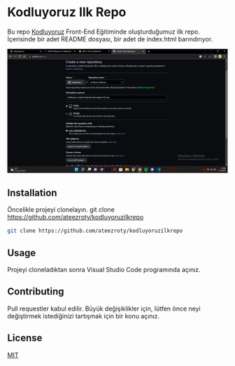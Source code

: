 # Kodluyoruz Ilk Repo

Bu repo [Kodluyoruz](https://www.kodluyoruz.org) Front-End Eğitiminde oluşturduğumuz ilk repo. İçerisinde bir adet README dosyası, bir adet de index.html barındırıyor.

![github](https://github.com/ateezroty/kodluyoruzilkrepo/blob/d783f26c86a34352adc487f42d139eed03e30e18/WhatsApp%20Image%202022-11-04%20at%2003.58.43.jpeg)

## Installation

Öncelikle projeyi clonelayın. git clone https://github.com/ateezroty/kodluyoruzilkrepo

```bash
git clone https://github.com/ateezroty/kodluyoruzilkrepo
```

## Usage

Projeyi cloneladıktan sonra Visual Studio Code programında açınız.


## Contributing
Pull requestler kabul edilir. Büyük değişiklikler için, lütfen önce neyi değiştirmek istediğinizi tartışmak için bir konu açınız.


## License
[MIT](https://choosealicense.com/licenses/mit/)
